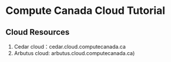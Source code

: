 # Compute Canada Cloud Tutorial

## Cloud Resources

1. Cedar cloud：cedar.cloud.computecanada.ca
2. Arbutus cloud: arbutus.cloud.computecanada.ca)
